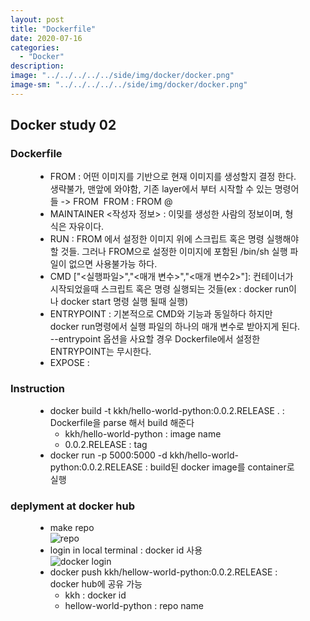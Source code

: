 ```yaml
---
layout: post
title: "Dockerfile"
date: 2020-07-16
categories:
  - "Docker"
description:
image: "../../../../../side/img/docker/docker.png"
image-sm: "../../../../../side/img/docker/docker.png"
---
```

<h2>Docker study 02</h2>

<h3>Dockerfile</h3>
<figure>
	<ul>
		<li>FROM : 어떤 이미지를 기반으로 현재 이미지를 생성할지 결정 한다. 생략불가, 맨앞에 와야함, 기존 layer에서 부터 시작할 수 있는 명령어들 -> FROM <image> FROM <image>:<tag> FROM <image>@<digest></li>
		<li>MAINTAINER <작성자 정보> : 이밎를 생성한 사람의 정보이며, 형식은 자유이다.</li>
		<li>RUN <command> : FROM 에서 설정한 이미지 위에 스크립트 혹은 명령 실행해야 할 것들. 그러나 FROM으로 설정한 이미지에 포함된 /bin/sh 실행 파일이 없으면 사용불가능 하다.</li>
		<li>CMD ["<실행파일>","<매개 변수>","<매개 변수2>"]: 컨테이너가 시작되었을때 스크립트 혹은 명령 실행되는 것들(ex : docker run이나 docker start 명령 실행 될때 실행)</li>
		<li>ENTRYPOINT : 기본적으로 CMD와 기능과 동일하다 하지만 docker run명령에서 실행 파일의 하나의 매개 변수로 받아지게 된다. --entrypoint 옵션을 사요할 경우 Dockerfile에서 설정한 ENTRYPOINT는 무시한다.</li>
		<li>EXPOSE : </li>
	</ul>
</figure>

<h3>Instruction</h3>

<figure>
	<ul>
		<li>docker build -t kkh/hello-world-python:0.0.2.RELEASE . : Dockerfile을 parse 해서 build 해준다
			<ul>
				<li>kkh/hello-world-python : image name</li>
				<li>0.0.2.RELEASE : tag</li>
			</ul>
		</li>
		<li>docker run -p 5000:5000 -d kkh/hello-world-python:0.0.2.RELEASE : build된 docker image를 container로 실행</li>
	</ul>
</figure>

<h3>deplyment at docker hub</h3>
<figure>
	<ul>
		<li>make repo</li>
		<img src="../../../../../side/img/docker/docker-hub-for-making-repo.png" alt="repo"/>
		<li>login in local terminal : docker id 사용</li>
		<img src="../../../../../side/img/docker/docker-login-in-terminal.png" alt="docker login"/>
		<li>
			docker push kkh/hellow-world-python:0.0.2.RELEASE : docker hub에 공유 가능
			<ul>
				<li>kkh : docker id</li>
				<li>hellow-world-python : repo name</li>
			</ul>
		</li>
	</ul>
</figure>